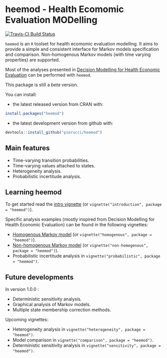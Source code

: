 # heemod - Health Ecomomic Evaluation MODelling

[![Travis-CI Build Status](https://travis-ci.org/pierucci/heemod.svg?branch=master)](https://travis-ci.org/pierucci/heemod)

`heemod` is an `R` toolset for health ecomomic evaluation modelling. It aims to provide a simple and consistent interface for Markov models specification and comparison. Non-homogenous Markov models (with time varying properties) are supported.

Most of the analyses presented in [Decision Modelling for Health Economic Evaluation](http://ukcatalogue.oup.com/product/9780198526629.do) can be performed with `heemod`.

This package is still a *beta* version.

You can install:

  * the latest released version from CRAN with:

```r
install.packages("heemod")
```

  * the latest development version from github with:

```r
devtools::install_github("pierucci/heemod")
```

## Main features

  * Time-varying transition probabilities.
  * Time-varying values attached to states.
  * Heterogeneity analysis.
  * Probabilistic incertitude analysis.

## Learning heemod

To get started read the [intro vignette](https://cran.r-project.org/web/packages/heemod/vignettes/introduction.html) (or `vignette("introduction", package = "heemod")`).

Specific analysis examples (mostly inspired from Decision Modelling for Health Economic Evaluation) can be found in the following vignettes:

  * [Homogenous Markov model](https://cran.r-project.org/web/packages/heemod/vignettes/homogenous.html) (or `vignette("homogenous", package = "heemod")`).
  * [Non-homogenous Markov model](https://cran.r-project.org/web/packages/heemod/vignettes/non-homogenous.html) (or `vignette("non-homogenous", package = "heemod")`).
  * Probabilistic incertitude analysis in `vignette("probabilistic", package = "heemod")`.

## Future developments

In version 1.0.0 :

  * Deterministic sensitivity analysis.
  * Graphical analysis of Markov models.
  * Multiple state membership correction methods.

Upcoming vignettes:

  * Heterogeneity analysis in `vignette("heterogeneity", package = "heemod")`.
  * Model comparison in `vignette("comparison", package = "heemod")`.
  * Deterministic sensitivity analysis in `vignette("sensitivity", package = "heemod")`.

